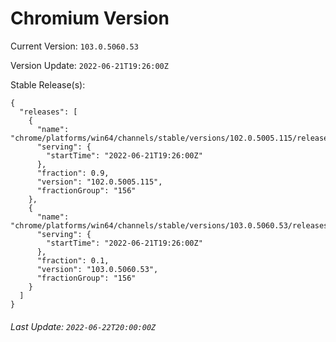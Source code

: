 # Chromium Version

Current Version: `103.0.5060.53`

Version Update: `2022-06-21T19:26:00Z`

Stable Release(s):
```
{
  "releases": [
    {
      "name": "chrome/platforms/win64/channels/stable/versions/102.0.5005.115/releases/1655839560",
      "serving": {
        "startTime": "2022-06-21T19:26:00Z"
      },
      "fraction": 0.9,
      "version": "102.0.5005.115",
      "fractionGroup": "156"
    },
    {
      "name": "chrome/platforms/win64/channels/stable/versions/103.0.5060.53/releases/1655839560",
      "serving": {
        "startTime": "2022-06-21T19:26:00Z"
      },
      "fraction": 0.1,
      "version": "103.0.5060.53",
      "fractionGroup": "156"
    }
  ]
}
```

###### Last Update: `2022-06-22T20:00:00Z`
